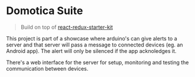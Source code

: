 # Domotica Suite

> Build on top of [react-redux-starter-kit](https://github.com/cloudmu/react-redux-starter-kit)

This project is part of a showcase where arduino's can give alerts to a server and that server will pass a message to
connected devices (eg. an Android app). The alert will only be silenced if the app acknoledges it.

There's a web interface for the server for setup, monitoring and testing the communication between devices.
